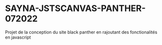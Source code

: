 # SAYNA-JSTSCANVAS-PANTHER-072022
Projet de la conception du site black panther en rajoutant des fonctionalités en javascript
